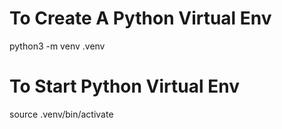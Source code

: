 # To Create A Python Virtual Env
python3 -m venv .venv

# To Start Python Virtual Env
source .venv/bin/activate
